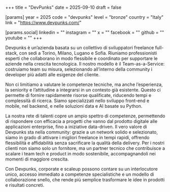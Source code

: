 +++
title = "DevPunks"
date = 2025-09-10
draft = false

[params]
year = 2025
code = "devpunks"
level = "bronze"
country = "Italy"
link = "https://www.devpunks.com/"

[params.social]
linkedin = ""
instagram = ""
x = ""
facebook = ""
github = ""
youtube = ""
+++

Devpunks è un’azienda basata su un collettivo di sviluppatori freelance full-stack, con sedi a Torino, Milano, Lugano e Sofia. Riuniamo professionisti esperti che collaborano in modo flessibile e coordinato per supportare le aziende nella crescita tecnologica.
Il nostro modello è il Team-as-a-Service: costruiamo team su misura, selezionando all’interno della community i developer più adatti alle esigenze del cliente. 

Non ci limitiamo a valutare le competenze tecniche, ma anche l’esperienza, la seniority e l’attitudine a integrarsi in un contesto già esistente. Questo ci permette di fornire rapidamente risorse qualificate, riducendo tempi e complessità di ricerca.
Siamo specializzati nello sviluppo front-end e mobile, nel backend, e nelle soluzioni data e AI basate su Python. 

La nostra rete di talenti copre un ampio spettro di competenze, permettendo di rispondere con efficacia a progetti che vanno dal prodotto digitale alle applicazioni enterprise, fino a iniziative data-driven.
Il vero valore di Devpunks sta nella community: grazie a un network solido e selezionato, siamo in grado di attivare i migliori freelance in tempi rapidi, offrendo flessibilità e affidabilità senza sacrificare la qualità della delivery. Per i nostri clienti non siamo solo un fornitore, ma un partner tecnico che contribuisce a scalare i team tech e product in modo sostenibile, accompagnandoli nei momenti di maggiore crescita.

Con Devpunks, corporate e scaleup possono contare su un interlocutore unico, accesso immediato a competenze specialistiche e un modello di collaborazione snello, che rende più semplice trasformare le idee in prodotti e risultati concreti.